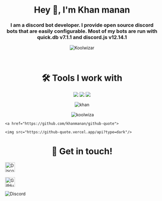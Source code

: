 <h1 align="center">Hey 👋, I'm Khan manan</h1>

<h3 align="center">I am a discord bot developer. I provide open source discord bots that are easily configurable. Most of my bots are run with quick.db v7.1.1 and discord.js v12.14.1</h3>

<p align="center"> <img src="https://komarev.com/ghpvc/?username=Koolwiza" alt="Koolwizar" /> </p>

<br>

<h1 align="center">🛠️ Tools I work with</h1>

<p align="center"><img src="https://img.shields.io/badge/node.js%20-%2343853D.svg?&style=for-the-badge&logo=node.js&logoColor=white"/>   <img src="https://img.shields.io/badge/javascript%20-%23323330.svg?&style=for-the-badge&logo=javascript&logoColor=%23F7DF1E"/>      <img src ="https://img.shields.io/badge/QuickDB-%234ea94b.svg?&style=for-the-badge&logo=quickdb&logoColor=white"/></p>

<p align="center"><img align="center" src="https://github-readme-stats.vercel.app/api/top-langs/?username=khanmanan&layout=compact&hide=html" alt="khan " /></p>

<p align="center">&nbsp;<img align="center" src="https://github-readme-stats.vercel.app/api?username=khanmanan&show_icons=true" alt="koolwiza" /></p>

<p align="center">

    <a href="https://github.com/khanmanan/github-quote">

    <img src="https://github-quote.vercel.app/api?type=dark"/>

  </a>

</p>

<h1 align="center">🤝 Get in touch!</h1>

<p align="center">

<a href="https://dsc.gg/kmdevs" target="_blank"><img alt="Discord" title="Discord" height="32" width="32" src="https://raw.githubusercontent.com/peterthehan/peterthehan/master/assets/discord.svg"></a>&nbsp;&nbsp;&nbsp;&nbsp;&nbsp;&nbsp;&nbsp;&nbsp;&nbsp;

<a href="https://github.com/khanmanan"><img alt="GitHub" title="GitHub" height="32" width="32" src="https://raw.githubusercontent.com/peterthehan/peterthehan/master/assets/github.svg"></a>

</p>



![Discord](https://discord.c99.nl/widget/theme-1/682981714523586606.png)




